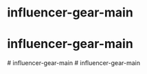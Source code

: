 # influencer-gear-main
# influencer-gear-main
#   i n f l u e n c e r - g e a r - m a i n  
 #   i n f l u e n c e r - g e a r - m a i n  
 